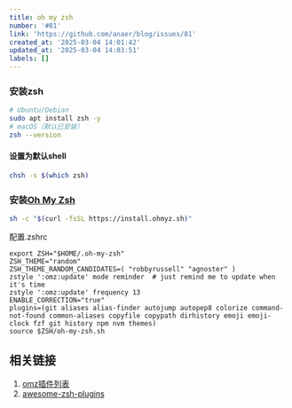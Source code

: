 ```yaml
---
title: oh my zsh
number: '#81'
link: 'https://github.com/anaer/blog/issues/81'
created_at: '2025-03-04 14:01:42'
updated_at: '2025-03-04 14:03:51'
labels: []
---
```


### 安装zsh

```sh
# Ubuntu/Debian
sudo apt install zsh -y
# macOS（默认已安装）
zsh --version
```

#### 设置为默认shell

```sh
chsh -s $(which zsh)
```

### 安装[Oh My Zsh](https://github.com/ohmyzsh/ohmyzsh)

```sh
sh -c "$(curl -fsSL https://install.ohmyz.sh)"
```

配置.zshrc

```
export ZSH="$HOME/.oh-my-zsh"
ZSH_THEME="random"
ZSH_THEME_RANDOM_CANDIDATES=( "robbyrussell" "agnoster" )
zstyle ':omz:update' mode reminder  # just remind me to update when it's time
zstyle ':omz:update' frequency 13
ENABLE_CORRECTION="true"
plugins=(git aliases alias-finder autojump autopep8 colorize command-not-found common-aliases copyfile copypath dirhistory emoji emoji-clock fzf git history npm nvm themes)
source $ZSH/oh-my-zsh.sh
```

## 相关链接

1. [omz插件列表](https://github.com/ohmyzsh/ohmyzsh/tree/master/plugins)
2. [awesome-zsh-plugins](https://github.com/unixorn/awesome-zsh-plugins)

